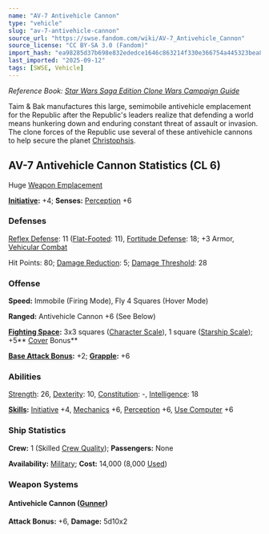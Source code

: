 ```yaml
---
name: "AV-7 Antivehicle Cannon"
type: "vehicle"
slug: "av-7-antivehicle-cannon"
source_url: "https://swse.fandom.com/wiki/AV-7_Antivehicle_Cannon"
source_license: "CC BY-SA 3.0 (Fandom)"
import_hash: "ea98285d37b698e832ededce1646c863214f330e366754a445323bea8bf31529"
last_imported: "2025-09-12"
tags: [SWSE, Vehicle]
---
```

*Reference Book: [Star Wars Saga Edition Clone Wars Campaign Guide](https://swse.fandom.com/wiki/Star_Wars_Saga_Edition_Clone_Wars_Campaign_Guide)*

Taim & Bak manufactures this large, semimobile antivehicle emplacement for the Republic after the Republic's leaders realize that defending a world means hunkering down and enduring constant threat of assault or invasion. The clone forces of the Republic use several of these antivehicle cannons to help secure the planet [Christophsis](https://swse.fandom.com/wiki/Christophsis).

## AV-7 Antivehicle Cannon Statistics (CL 6)
Huge [Weapon Emplacement](https://swse.fandom.com/wiki/Weapon_Emplacement)

**[Initiative](https://swse.fandom.com/wiki/Initiative):** +4; **Senses:** [Perception](https://swse.fandom.com/wiki/Perception) +6
### Defenses
[Reflex Defense](https://swse.fandom.com/wiki/Reflex_Defense_(Vehicles)): 11 ([Flat-Footed](https://swse.fandom.com/wiki/Flat-Footed): 11), [Fortitude Defense](https://swse.fandom.com/wiki/Fortitude_Defense_(Vehicles)): 18; +3 Armor, [Vehicular Combat](https://swse.fandom.com/wiki/Vehicular_Combat)

Hit Points: 80; [Damage Reduction](https://swse.fandom.com/wiki/Damage_Reduction): 5; [Damage Threshold](https://swse.fandom.com/wiki/Damage_Threshold_(Vehicles)): 28
### Offense
**Speed:** Immobile (Firing Mode), Fly 4 Squares (Hover Mode)

**Ranged:** Antivehicle Cannon +6 (See Below)

**[Fighting Space](https://swse.fandom.com/wiki/Fighting_Space):** 3x3 squares ([Character Scale](https://swse.fandom.com/wiki/Character_Scale)), 1 square ([Starship Scale](https://swse.fandom.com/wiki/Starship_Scale)); +5** [Cover](https://swse.fandom.com/wiki/Cover) Bonus**

**[Base Attack Bonus](https://swse.fandom.com/wiki/Base_Attack_Bonus):** +2; **[Grapple](https://swse.fandom.com/wiki/Grapple):** +6
### Abilities
[Strength](https://swse.fandom.com/wiki/Strength): 26, [Dexterity](https://swse.fandom.com/wiki/Dexterity): 10, [Constitution](https://swse.fandom.com/wiki/Constitution): -, [Intelligence](https://swse.fandom.com/wiki/Intelligence): 18

**[Skills](https://swse.fandom.com/wiki/Skills):** [Initiative](https://swse.fandom.com/wiki/Initiative) +4, [Mechanics](https://swse.fandom.com/wiki/Mechanics) +6, [Perception](https://swse.fandom.com/wiki/Perception) +6, [Use Computer](https://swse.fandom.com/wiki/Use_Computer) +6
### Ship Statistics
**Crew:** 1 (Skilled [Crew Quality](https://swse.fandom.com/wiki/Crew_Quality)); **Passengers:** None

**Availability:** [Military](https://swse.fandom.com/wiki/Military); **Cost:** 14,000 (8,000 [Used](https://swse.fandom.com/wiki/Used))
### Weapon Systems
#### **Antivehicle Cannon ([Gunner](https://swse.fandom.com/wiki/Gunner))**
**Attack Bonus:** +6, **Damage:** 5d10x2